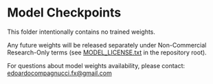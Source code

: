 # Model Checkpoints

This folder intentionally contains no trained weights.

Any future weights will be released separately under Non-Commercial Research-Only terms (see [MODEL_LICENSE.txt](../MODEL_LICENSE.txt) in the repository root).

For questions about model weights availability, please contact: edoardocompagnucci.fx@gmail.com

